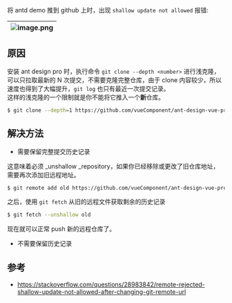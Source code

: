 将 antd demo 推到 github 上时，出现 `shallow update not allowed` 报错:

| ![image.png](https://cdn.nlark.com/yuque/0/2023/png/2399662/1678160775068-7a827f33-3df3-4372-96cf-6e108e151cac.png#averageHue=%230c0909&clientId=u6a2f255a-394c-4&from=paste&height=268&id=u743c35f4&name=image.png&originHeight=536&originWidth=1436&originalType=binary&ratio=2&rotation=0&showTitle=true&size=130556&status=done&style=none&taskId=ub29c1d08-7cc0-4410-8c72-f78363e9ca4&title=%E6%8A%A5%E9%94%99&width=718 "报错") |
| ------------------------------------------------------------------------------------------------------------------------------------------------------------------------------------------------------------------------------------------------------------------------------------------------------------------------------------------------------------------------------------------------------------------------------------- |

<a name="AI9a2"></a>

## 原因

安装 ant design pro 时，执行命令 `git clone --depth <number>` 进行浅克隆，可以只拉取最新的 N 次提交，不需要克隆完整仓库，由于 clone 内容较少，所以速度也得到了大幅提升，`git log` 也只有最近一次提交记录。<br />这样的浅克隆的一个限制就是你不能将它推入一个**新**仓库。

```bash
$ git clone --depth=1 https://github.com/vueComponent/ant-design-vue-pro.git my-project
```

<a name="IBfs4"></a>

## 解决方法

- 需要保留完整提交历史记录

这意味着必须 \_unshallow \_repository，如果你已经移除或更改了旧仓库地址，需要再次添加旧远程地址。

```bash
$ git remote add old https://github.com/vueComponent/ant-design-vue-pro.git
```

之后，使用 `git fetch` 从旧的远程文件获取剩余的历史记录

```bash
$ git fetch --unshallow old
```

现在就可以正常 push 新的远程仓库了。

- 不需要保留历史记录
  <a name="qAK2o"></a>

## 参考

- https://stackoverflow.com/questions/28983842/remote-rejected-shallow-update-not-allowed-after-changing-git-remote-url
